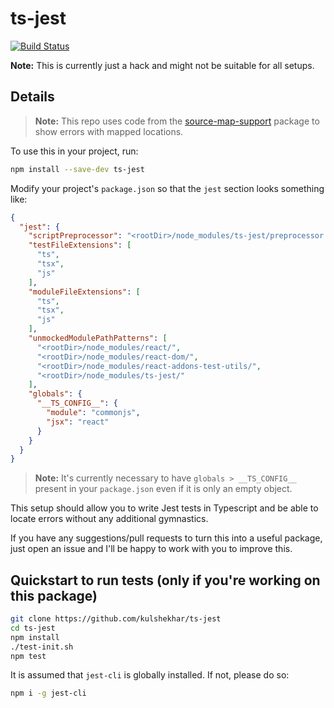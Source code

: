 # ts-jest 

[![Build Status](https://semaphoreci.com/api/v1/k/ts-jest/branches/master/badge.svg)](https://semaphoreci.com/k/ts-jest)

**Note:** This is currently just a hack and might not be suitable for all setups. 

## Details

> **Note:** This repo uses code from the [source-map-support](https://github.com/evanw/node-source-map-support) package to show errors with mapped locations.

To use this in your project, run:

```sh
npm install --save-dev ts-jest
```

Modify your project's `package.json` so that the `jest` section looks something like:

```json
{
  "jest": {
    "scriptPreprocessor": "<rootDir>/node_modules/ts-jest/preprocessor.js",
    "testFileExtensions": [
      "ts",
      "tsx",
      "js"
    ],
    "moduleFileExtensions": [
      "ts",
      "tsx",
      "js"
    ],
    "unmockedModulePathPatterns": [
      "<rootDir>/node_modules/react/",
      "<rootDir>/node_modules/react-dom/",
      "<rootDir>/node_modules/react-addons-test-utils/",
      "<rootDir>/node_modules/ts-jest/"
    ],
    "globals": {
      "__TS_CONFIG__": {
        "module": "commonjs",
        "jsx": "react"
      }
    }
  }
}
```

> **Note:** It's currently necessary to have `globals > __TS_CONFIG__` present in your `package.json` even if it is only an empty object.

This setup should allow you to write Jest tests in Typescript and be able to locate errors without any additional gymnastics.

If you have any suggestions/pull requests to turn this into a useful package, just open an issue and I'll be happy to work with you to improve this.

## Quickstart to run tests (only if you're working on this package)

```sh
git clone https://github.com/kulshekhar/ts-jest
cd ts-jest
npm install
./test-init.sh
npm test
```

It is assumed that `jest-cli` is globally installed. If not, please do so:

```sh
npm i -g jest-cli
```